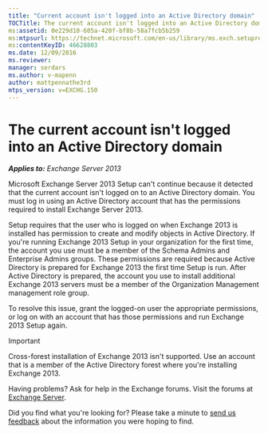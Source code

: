 ```yaml
---
title: "Current account isn't logged into an Active Directory domain"
TOCTitle: The current account isn't logged into an Active Directory domain
ms:assetid: 0e229d10-605a-420f-bf8b-58a7fcb5b259
ms:mtpsurl: https://technet.microsoft.com/en-us/library/ms.exch.setupreadiness.loggedontodomain(v=EXCHG.150)
ms:contentKeyID: 46628803
ms.date: 12/09/2016
ms.reviewer: 
manager: serdars
ms.author: v-mapenn
author: mattpennathe3rd
mtps_version: v=EXCHG.150
---
```


# The current account isn't logged into an Active Directory domain

_**Applies to:** Exchange Server 2013_

Microsoft Exchange Server 2013 Setup can't continue because it detected that the current account isn't logged on to an Active Directory domain. You must log in using an Active Directory account that has the permissions required to install Exchange Server 2013.

Setup requires that the user who is logged on when Exchange 2013 is installed has permission to create and modify objects in Active Directory. If you're running Exchange 2013 Setup in your organization for the first time, the account you use must be a member of the Schema Admins and Enterprise Admins groups. These permissions are required because Active Directory is prepared for Exchange 2013 the first time Setup is run. After Active Directory is prepared, the account you use to install additional Exchange 2013 servers must be a member of the Organization Management management role group.

To resolve this issue, grant the logged-on user the appropriate permissions, or log on with an account that has those permissions and run Exchange 2013 Setup again.

> [!IMPORTANT]
> Cross-forest installation of Exchange 2013 isn't supported. Use an account that is a member of the Active Directory forest where you're installing Exchange 2013.

Having problems? Ask for help in the Exchange forums. Visit the forums at [Exchange Server](https://go.microsoft.com/fwlink/p/?linkid=60612).

Did you find what you're looking for? Please take a minute to [send us feedback](mailto:exsetuphelpfeedback@microsoft.com?subject=exchange%202013%20setup%20help%20feedback) about the information you were hoping to find.
